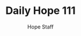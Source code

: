 ---
image: /assets/img/daily-hope-default-artwork.png
title: Daily Hope 111
number: 111
categories:
  - Daily Hope
author: Hope Staff
notes: Daily Hope 111
embed: >-
  <iframe src="https://open.spotify.com/embed/episode/4CWfUeVoJ7sYZWM3zlY7ji?utm_source=generator" width="400px" height="102px" frameborder=“0" scrolling=“no”></iframe>
---